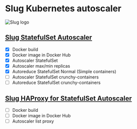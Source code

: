 # Slug Kubernetes autoscaler

![Slug logo](https://github.com/Tedezed/slug-containers/blob/master/docs/img/slug.png)

## [Slug StatefulSet Autoscaler](https://github.com/Tedezed/slug-containers/tree/master/statefulset_autoscaler)

- [x] Docker build
- [x] Docker image in Docker Hub
- [x] Autoscaler StatefulSet
- [x] Autoscaler max/min replicas
- [x] Autoreduce StatefulSet Normal (Simple containers)
- [ ] Autoscaler StatefulSet crunchy-containers
- [ ] Autoreduce StatefulSet crunchy-containers

## [Slug HAProxy for StatefulSet Autoscaler](https://github.com/Tedezed/slug-containers/tree/master/hap_statefulset_autoselector)

- [ ] Docker build
- [ ] Docker image in Docker Hub
- [ ] Autoscaler list proxy
